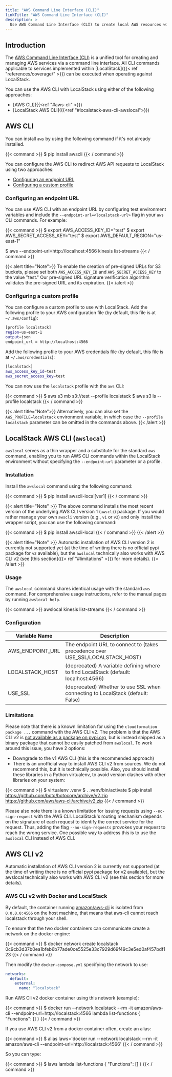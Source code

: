 ```yaml
---
title: "AWS Command Line Interface (CLI)"
linkTitle: "AWS Command Line Interface (CLI)"
description: >
  Use AWS Command Line Interface (CLI) to create local AWS resources with LocalStack
---
```


## Introduction

The [AWS Command Line Interface (CLI)](https://aws.amazon.com/cli/) is a unified tool for creating and managing AWS services via a command line interface. All CLI commands applicable to services implemented within [LocalStack]({{< ref "references/coverage/" >}}) can be executed when operating against LocalStack.

You can use the AWS CLI with LocalStack using either of the following approaches:

* [AWS CLI]({{<ref "#aws-cli" >}})
* [LocalStack AWS CLI]({{<ref "#localstack-aws-cli-awslocal">}})

## AWS CLI

You can install `aws` by using the following command if it's not already installed.

{{< command >}}
$ pip install awscli
{{< / command >}}

You can configure the AWS CLI to redirect AWS API requests to LocalStack using two approaches:

- [Configuring an endpoint URL](#configuring-an-endpoint-url)
- [Configuring a custom profile](#configuring-a-custom-profile)

### Configuring an endpoint URL

You can use AWS CLI with an endpoint URL by configuring test environment variables and include the `--endpoint-url=<localstack-url>` flag in your `aws` CLI commands. For example:

{{< command >}}
$ export AWS_ACCESS_KEY_ID="test"
$ export AWS_SECRET_ACCESS_KEY="test"
$ export AWS_DEFAULT_REGION="us-east-1"

$ aws --endpoint-url=http://localhost:4566 kinesis list-streams
{{< / command >}}

{{< alert title="Note">}}
To enable the creation of pre-signed URLs for S3 buckets, please set both `AWS_ACCESS_KEY_ID` and `AWS_SECRET_ACCESS_KEY` to the value "test." Our pre-signed URL signature verification algorithm validates the pre-signed URL and its expiration.
{{< /alert >}}

### Configuring a custom profile

You can configure a custom profile to use with LocalStack. Add the following profile to your AWS configuration file (by default, this file is at `~/.aws/config`):

```bash
[profile localstack]
region=us-east-1
output=json
endpoint_url = http://localhost:4566
```

Add the following profile to your AWS credentials file (by default, this file is at `~/.aws/credentials`):

```bash
[localstack]
aws_access_key_id=test
aws_secret_access_key=test
```

You can now use the `localstack` profile with the `aws` CLI:

{{< command >}}
$ aws s3 mb s3://test --profile localstack
$ aws s3 ls --profile localstack
{{< / command >}}

{{< alert title="Note">}}
Alternatively, you can also set the `AWS_PROFILE=localstack` environment variable, in which case the `--profile localstack` parameter can be omitted in the commands above.
{{< /alert >}}

## LocalStack AWS CLI (`awslocal`)

`awslocal` serves as a thin wrapper and a substitute for the standard `aws` command, enabling you to run AWS CLI commands within the LocalStack environment without specifying the `--endpoint-url` parameter or a profile.

### Installation

Install the `awslocal` command using the following command:

{{< command >}}
$ pip install awscli-local[ver1]
{{< / command >}}

{{< alert title="Note" >}}
The above command installs the most recent version of the underlying AWS CLI version 1 (`awscli`) package. If you would rather manage your own `awscli` version (e.g., `v1` or `v2`) and only install the wrapper script, you can use the following command:

{{< command >}}
$ pip install awscli-local
{{< / command >}}
{{< /alert >}}

{{< alert title="Note" >}}
Automatic installation of AWS CLI version 2 is currently not supported yet (at the time of writing there is no official pypi package for `v2` available), but the `awslocal` technically also works with AWS CLI v2 (see [this section]({{< ref "#limitations" >}}) for more details).
{{< /alert >}}

### Usage

The `awslocal` command shares identical usage with the standard `aws` command. For comprehensive usage instructions, refer to the manual pages by running `awslocal help`.

{{< command >}}
awslocal kinesis list-streams
{{< / command >}}

### Configuration

| Variable Name       | Description                                      |
|---------------------|--------------------------------------------------|
| AWS_ENDPOINT_URL    | The endpoint URL to connect to (takes precedence over USE_SSL/LOCALSTACK_HOST) |
| LOCALSTACK_HOST    | (deprecated) A variable defining where to find LocalStack (default: localhost:4566) |
| USE_SSL             | (deprecated) Whether to use SSL when connecting to LocalStack (default: False) |

### Limitations

Please note that there is a known limitation for using the `cloudformation package ...` command with the AWS CLI v2.
The problem is that the AWS CLI v2 is [not available as a package on pypi.org](https://github.com/aws/aws-cli/issues/4947), but is instead shipped as a binary package that cannot be easily patched from `awslocal`.
To work around this issue, you have 2 options:
- Downgrade to the v1 AWS CLI (this is the recommended approach)
- There is an unofficial way to install AWS CLI v2 from sources.
  We do not recommend this, but it is technically possible.
  Also, you should install these libraries in a Python virtualenv, to avoid version clashes with other libraries on your system:

{{< command >}}
$ virtualenv .venv
$ . .venv/bin/activate
$ pip install https://github.com/boto/botocore/archive/v2.zip https://github.com/aws/aws-cli/archive/v2.zip
{{< / command >}}

Please also note there is a known limitation for issuing requests using
`--no-sign-request` with the AWS CLI. LocalStack's routing mechanism depends on
the signature of each request to identify the correct service for the request.
Thus, adding the flag `--no-sign-requests` provokes your request to reach the
wrong service. One possible way to address this is to use the `awslocal` CLI
instead of AWS CLI.

## AWS CLI v2

Automatic installation of AWS CLI version 2 is currently not supported (at the time of writing there is no official pypi package for v2 available), but the awslocal technically also works with AWS CLI v2 (see this section for more details).

### AWS CLI v2 with Docker and LocalStack

By default, the container running [amazon/aws-cli](https://docs.aws.amazon.com/cli/latest/userguide/install-cliv2-docker.html) is isolated from `0.0.0.0:4566` on the host machine, that means that aws-cli cannot reach localstack through your shell.

To ensure that the two docker containers can communicate create a network on the docker engine:

{{< command >}}
$ docker network create localstack
0c9cb3d37b0ea1bfeb6b77ade0ce5525e33c7929d69f49c3e5ed0af457bdf123
{{< / command >}}

Then modify the `docker-compose.yml` specifying the network to use:

```yaml
networks:
  default:
    external:
      name: "localstack"
```

Run AWS Cli v2 docker container using this network (example):

{{< command >}}
$ docker run --network localstack --rm -it amazon/aws-cli --endpoint-url=http://localstack:4566 lambda list-functions
{
    "Functions": []
}
{{< / command >}}

If you use AWS CLI v2 from a docker container often, create an alias:

{{< command >}}
$ alias laws='docker run --network localstack --rm -it amazon/aws-cli --endpoint-url=http://localstack:4566'
{{< / command >}}

So you can type:

{{< command >}}
$ laws lambda list-functions
{
    "Functions": []
}
{{< / command >}}
